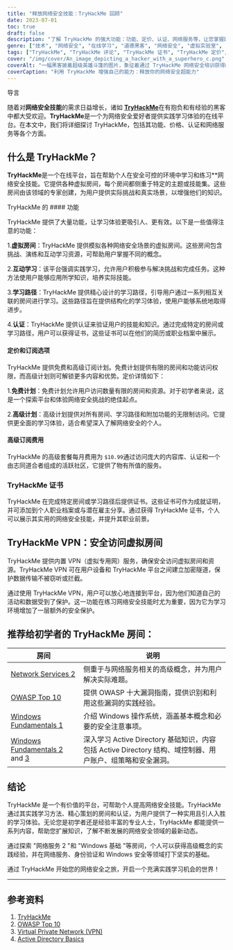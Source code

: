 ```yaml
---
title: "释放网络安全技能：TryHackMe 回顾"
date: 2023-07-01
toc: true
draft: false
description: "了解 TryHackMe 的强大功能：功能、定价、认证、网络服务等，让您掌握网络安全技能。"
genre: ["技术", "网络安全", "在线学习", "道德黑客", "网络安全", "虚拟实验室", "认证", "学习路径", "实践经验", "TryHackMe 评论"]
tags: ["TryHackMe", "TryHackMe 评论", "TryHackMe 证书", "TryHackMe 定价", "TryHackMe 网络服务 2", "订阅 TryHackMe", "TryHackMe 身份验证绕过", "TryHackMe 文件包含", "TryHackMe OWASP Top 10 演练", "TryHackMe VPN", "TryHackMe Windows 基础知识 1", "TryHackMe 活动目录", "TryHackMe 活动目录基础知识", "TryHackMe 答案", "TryHackMe Linux 基础知识第 3 部分", "TryHackMe 徽标", "TryHackMe Mitre", "TryHackMe Splunk", "TryHackMe SQL 注入", "TryHackMe 支持", "TryHackMe 威胁情报工具", "TryHackMe 上传漏洞", "TryHackMe 步行应用程序", "TryHackMe Windows 基础知识 2", "TryHackMe Windows 基础知识 3", "TryHackMe Blue", "TryHackMe Blue 演练"]
cover: "/img/cover/An_image_depicting_a_hacker_with_a_superhero_c.png"
coverAlt: "一幅黑客披着超级英雄斗篷的图片，象征着通过 TryHackMe 网络安全培训获得的能力。"
coverCaption: "利用 TryHackMe 增强自己的能力：释放你的网络安全超能力"
---
```

导言

随着对**网络安全技能**的需求日益增长，诸如 [**TryHackMe**](https://tryhackme.com/signup?referrer=5f651e437af6815dfbc2ab56)在有抱负和有经验的黑客中都大受欢迎。**TryHackMe**是一个为网络安全爱好者提供实践学习体验的在线平台。在本文中，我们将详细探讨 TryHackMe，包括其功能、价格、认证和网络服务等各个方面。

## 什么是 TryHackMe？

**TryHackMe**是一个在线平台，旨在帮助个人在安全可控的环境中学习和练习**网络安全技能。它提供各种虚拟房间，每个房间都侧重于特定的主题或技能集。这些房间由该领域的专家创建，为用户提供实际挑战和真实场景，以增强他们的知识。

TryHackMe 的 #### 功能

TryHackMe 提供了大量功能，让学习体验更吸引人、更有效。以下是一些值得注意的功能：

1.**虚拟房间**：TryHackMe 提供模拟各种网络安全场景的虚拟房间。这些房间包含挑战、演练和互动学习资源，可帮助用户掌握不同的概念。

2.**互动学习**：该平台强调实践学习，允许用户积极参与解决挑战和完成任务。这种方法使用户能够应用所学知识，培养实际技能。

3.**学习路径**：TryHackMe 提供精心设计的学习路径，引导用户通过一系列相互关联的房间进行学习。这些路径旨在提供结构化的学习体验，使用户能够系统地取得进步。

4.**认证**：TryHackMe 提供认证来验证用户的技能和知识。通过完成特定的房间或学习路径，用户可以获得证书，这些证书可以在他们的简历或职业档案中展示。

#### 定价和订阅选项

TryHackMe 提供免费和高级订阅计划。免费计划提供有限的房间和功能访问权限，而高级计划则可解锁更多内容和优势。定价详情如下：

1.**免费计划**：免费计划允许用户访问数量有限的房间和资源。对于初学者来说，这是一个探索平台和体验网络安全挑战的绝佳起点。

2.**高级计划**：高级计划提供对所有房间、学习路径和附加功能的无限制访问。它提供更全面的学习体验，适合希望深入了解网络安全的个人。

#### 高级订阅费用

TryHackMe 的高级套餐每月费用为 `$10.99`通过访问庞大的内容库、认证和一个由志同道合者组成的活跃社区，它提供了物有所值的服务。

### TryHackMe 证书

TryHackMe 在完成特定房间或学习路径后提供证书。这些证书可作为成就证明，并可添加到个人职业档案或与潜在雇主分享。通过获得 TryHackMe 证书，个人可以展示其实用的网络安全技能，并提升其职业前景。

## TryHackMe VPN：安全访问虚拟房间

TryHackMe 提供内置 VPN（虚拟专用网）服务，确保安全访问虚拟房间和资源。TryHackMe VPN 可在用户设备和 TryHackMe 平台之间建立加密隧道，保护数据传输不被窃听或拦截。

通过使用 TryHackMe VPN，用户可以放心地连接到平台，因为他们知道自己的活动和数据受到了保护。这一功能在练习网络安全技能时尤为重要，因为它为学习环境增加了一层额外的安全保护。

## 推荐给初学者的 TryHackMe 房间：

| 房间 | 说明
|------------------------------------|------------------------------------------------------------------------------------------------------------------------------------------|
| [Network Services 2 ](https://tryhackme.com/room/networkservices2)                | 侧重于与网络服务相关的高级概念，并为用户解决实际难题。                             |
| [OWASP Top 10](https://tryhackme.com/room/owasptop102021)           | 提供 OWASP 十大漏洞指南，提供识别和利用这些漏洞的实践经验。| |
| [Windows Fundamentals 1  ](https://tryhackme.com/room/windowsfundamentals1xbx)           | 介绍 Windows 操作系统，涵盖基本概念和必要的安全注意事项。                       |
| [Windows Fundamentals 2](https://tryhackme.com/room/windowsfundamentals2x0x) and [3](https://tryhackme.com/room/windowsfundamentals3xzx)       | 深入学习 Active Directory 基础知识，内容包括 Active Directory 结构、域控制器、用户账户、组策略和安全漏洞。                    |


## 结论

TryHackMe 是一个有价值的平台，可帮助个人提高网络安全技能。TryHackMe 通过其实践学习方法、精心策划的房间和认证，为用户提供了一种实用且引人入胜的学习体验。无论您是初学者还是经验丰富的专业人士，TryHackMe 都能提供一系列内容，帮助您扩展知识，了解不断发展的网络安全领域的最新动态。

通过探索 "网络服务 2 "和 "Windows 基础 "等房间，个人可以获得高级概念的实践经验，并在网络服务、身份验证和 Windows 安全等领域打下坚实的基础。

通过 TryHackMe 开始您的网络安全之旅，开启一个充满实践学习机会的世界！

______

## 参考资料

1. [TryHackMe](https://tryhackme.com/signup?referrer=5f651e437af6815dfbc2ab56)
2. [OWASP Top 10](https://owasp.org/www-project-top-ten/)
3. [Virtual Private Network (VPN)](https://en.wikipedia.org/wiki/Virtual_private_network)
4. [Active Directory Basics](https://docs.microsoft.com/en-us/windows-server/identity/ad-ds/get-started/virtual-dc/active-directory-domain-services-overview)
